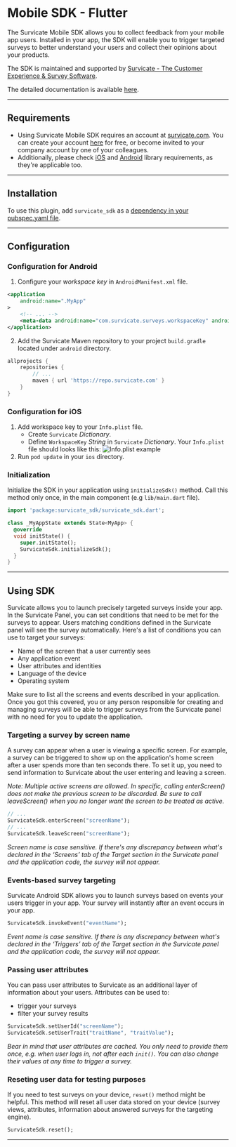 # Mobile SDK - Flutter

The Survicate Mobile SDK allows you to collect feedback from your mobile app users. Installed in your app, the SDK will enable you to trigger targeted surveys to better understand your users and collect their opinions about your products. 

The SDK is maintained and supported by [Survicate - The Customer Experience & Survey Software](https://survicate.com/software/mobile-app-surveys/).

The detailed documentation is available [here](https://developers.survicate.com/mobile-sdk/flutter). 

---

## Requirements

* Using Survicate Mobile SDK requires an account at [survicate.com](https://survicate.com). You can create your account [here](https://panel.survicate.com/signup) for free, or become invited to your company account by one of your colleagues.
* Additionally, please check [iOS](/mobile-sdk/ios/) and [Android](/mobile-sdk/android/) library requirements, as they're applicable too.

---

## Installation
To use this plugin, add `survicate_sdk` as a [dependency in your pubspec.yaml file](https://flutter.dev/docs/development/platform-integration/platform-channels).

---

## Configuration

### Configuration for Android

1. Configure your *workspace key* in `AndroidManifest.xml` file.

```xml {{title: 'AndroidManifest.xml'}}
<application
    android:name=".MyApp"
>
    <!-- ... -->
    <meta-data android:name="com.survicate.surveys.workspaceKey" android:value="YOUR_WORKSPACE_KEY"/>
</application>
```

2. Add the Survicate Maven repository to your project `build.gradle` located under `android` directory.

```groovy {{title: "Project's build.gradle" }}
allprojects {
    repositories {
        // ...
        maven { url 'https://repo.survicate.com' }
    }
}
```

### Configuration for iOS

1. Add workspace key to your `Info.plist` file.
   - Create `Survicate` *Dictionary*.
   - Define `WorkspaceKey` *String* in `Survicate` *Dictionary*.
   Your `Info.plist` file should looks like this:
   ![Info.plist example](/ios-infoplist.png)
2. Run `pod update` in your `ios` directory.

### Initialization

Initialize the SDK in your application using `initializeSdk()` method. Call this method only once, in the main component (e.g `lib/main.dart` file).

```dart
import 'package:survicate_sdk/survicate_sdk.dart';

class _MyAppState extends State<MyApp> {
  @override
  void initState() {
    super.initState();
    SurvicateSdk.initializeSdk();
  }
}
```

---

## Using SDK

Survicate allows you to launch precisely targeted surveys inside your app. In the Survicate Panel, you can set conditions that need to be met for the surveys to appear. Users matching conditions defined in the Survicate panel will see the survey automatically. Here's a list of conditions you can use to target your surveys:

- Name of the screen that a user currently sees
- Any application event
- User attributes and identities
- Language of the device
- Operating system

Make sure to list all the screens and events described in your application.
Once you got this covered, you or any person responsible for creating and managing surveys will be able to trigger surveys from the Survicate panel with no need for you to update the application.

### Targeting a survey by screen name

A survey can appear when a user is viewing a specific screen. For example, a survey can be triggered to show up on the application's home screen after a user spends more than ten seconds there. To set it up, you need to send information to Survicate about the user entering and leaving a screen.

_Note: Multiple active screens are allowed. In specific, calling enterScreen() does not make the previous screen to be discarded. Be sure to call leaveScreen() when you no longer want the screen to be treated as active._

```dart
// ...
SurvicateSdk.enterScreen("screenName");
// ...
SurvicateSdk.leaveScreen("screenName");
```

_Screen name is case sensitive. If there's any discrepancy between what's declared in the ‘Screens’ tab of the Target section in the Survicate panel and the application code, the survey will not appear._

### Events-based survey targeting

Survicate Android SDK allows you to launch surveys based on events your users trigger in your app. Your survey will instantly after an event occurs in your app.

```dart
SurvicateSdk.invokeEvent("eventName");
```

_Event name is case sensitive. If there is any discrepancy between what's declared in the ‘Triggers’ tab of the Target section in the Survicate panel and the application code, the survey will not appear._

### Passing user attributes

You can pass user attributes to Survicate as an additional layer of information about your users. Attributes can be used to:
* trigger your surveys
* filter your survey results

```dart
SurvicateSdk.setUserId("screenName");
SurvicateSdk.setUserTrait("traitName", "traitValue");
```

_Bear in mind that user attributes are cached. You only need to provide them once, e.g. when user logs in, not after each `init()`. You can also change their values at any time to trigger a survey._

### Reseting user data for testing purposes

If you need to test surveys on your device, `reset()` method might be helpful. This method will reset all user data stored on your device (survey views, attributes, information about answered surveys for the targeting engine).

```dart
SurvicateSdk.reset();
```

---
